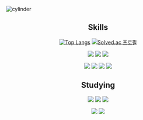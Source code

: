 ![cylinder](https://capsule-render.vercel.app/api?type=cylinder&color=FF6F3C&text=Dong-gil%20Lee&fontAlignY=45&fontSize=40&height=150&animation=blinking&desc=𝗘𝗫𝗤𝗨𝗜𝗦𝗜𝗧𝗘%20𝗖𝗢𝗡𝗦𝗧𝗔𝗡𝗖𝗬&descAlignY=70)

<h2 align="center">Skills</h2>
<div align="center">
  
  [![Top Langs](https://github-readme-stats.vercel.app/api/top-langs/?username=d0422&layout=compact)](https://github.com/d0422/github-readme-stats) [![Solved.ac 프로필](http://mazassumnida.wtf/api/v2/generate_badge?boj=rlfehd2021)](https://solved.ac/rlfehd2021)

 
  <p>
<img src="https://img.shields.io/badge/html-E34F26?style=for-the-badge&logo=Html5&logoColor=white">
<img src="https://img.shields.io/badge/css-F43059?style=for-the-badge&logo=css3&logoColor=white">
<img src="https://img.shields.io/badge/javascript-F7DF1E?style=for-the-badge&logo=javascript&logoColor=white">
</p>
<p>
<img src="https://img.shields.io/badge/C-A8B9CC?style=for-the-badge&logo=C&logoColor=white">
<img src="https://img.shields.io/badge/Python-3776AB?style=for-the-badge&logo=Python&logoColor=white">
<img src="https://img.shields.io/badge/mysql-4479A1?style=for-the-badge&logo=mysql&logoColor=white">
  <img src="https://img.shields.io/badge/react-61DAFB?style=for-the-badge&logo=react&logoColor=white">
</p>
</div>
<h2 align="center">Studying</h2>
<div align="center">
<p>
 <img src="https://img.shields.io/badge/vue-4FC08D?style=for-the-badge&logo=vue.js&logoColor=white">
<img src="https://img.shields.io/badge/typescript-000000?style=for-the-badge&logo=typescript&logoColor=white">
<img src="https://img.shields.io/badge/React Native-61DAFB?style=for-the-badge&logo=react&logoColor=white">
</p>
<p>
<img src="https://img.shields.io/badge/django-092E20?style=for-the-badge&logo=django&logoColor=white">
<img src="https://img.shields.io/badge/java-007396?style=for-the-badge&logo=java&logoColor=white"/>
</p>
</div>

  

